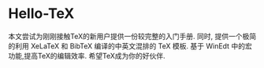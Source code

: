 ﻿# Hello-TeX

本文尝试为刚刚接触TeX的新用户提供一份较完整的入门手册.
同时, 提供一个极简的利用 XeLaTeX 和 BibTeX 编译的中英文混排的 TeX 模板.
基于 WinEdt 中的宏功能,提高TeX的编辑效率.
 希望TeX成为你的好伙伴.